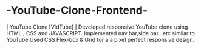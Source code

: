 # -YouTube-Clone-Frontend-
| YouTube Clone  [VidTube] | Developed responsive YouTube clone using HTML , CSS and JAVASCRIPT. Implemented nav bar,side bar...etc similar to YouTube.Used CSS Flex-box &amp; Grid for a a pixel perfect responsive design. 
